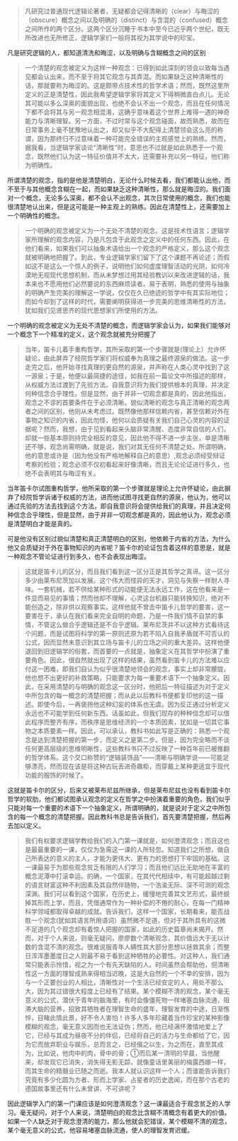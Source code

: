 <blockquote data-pid="G5gv6Gpl">凡研究过普通现代逻辑论著者，无疑都会记得清晰的（clear）与晦涩的（obscure）概念之间以及明确的（distinct）与含混的（confused）概念之间所作的两个区分。这两个区分沉睡于书本中至今已近乎两个世纪，既无所改进也无所修正，逻辑学家们一般将其视为其学说中的珍宝。</blockquote><p data-pid="CbDoONoE">凡是研究逻辑的人，都知道清洗和晦涩，以及明确与含糊概念之间的区别</p><blockquote data-pid="w-ap6fzt">一个清楚的观念被定义为这样一种观念：已得到如此深刻的领会以致每当遇见都会认出来，而不至于将其它观念与其弄混。而如果缺乏这种清晰性的话，那就要称为晦涩的。这是颇带点技术性的哲学术语；然而，既然这里所定义的正是清楚性，因此我希望逻辑学家将其定义下得稍微直白点儿。无论其可能以多么深奥的面貌出现，也绝不会认不出一个观念，而且在任何情况下都不会将其与另一观念相混淆，这确乎意味着这个世界上难得一遇的神奇能力与清晰理智。另一方面，不过时常与这个观念碰面，故而熟悉，故而在日常事务上毫不犹豫地认出之，却又似乎不大配得上清楚领会这么亮的称谓，因为那终归不过意味着一种可能完全错误的主观感觉上的熟练。然而，据我看，当逻辑学家谈论“清晰性”时，意思也不过就是如此熟悉于一个观念，既然他们认为这一特征价值并不太大，还需要补充以另一特征，他们称为明确性。</blockquote><p data-pid="DZ3Q6qNX">所谓清楚的观念，指的是他是清楚明白，无论什么时候去看，我们都能认出他，而不至于与其他概念含糊在一起，而如果缺乏这种清晰性，那么就是晦涩的。我们面对一个概念，无论多么深奥，都不会认不出观念，其次日常使用的概念，我们也能很清楚地认出来，但是这可能是一种主观上的熟练。因此在清楚性上，还需要加上一个明确性的概念。</p><blockquote data-pid="N83s7zkI">一个明确的观念被定义为一个无处不清楚的观念。这是技术性语言；逻辑学家所理解的观念内容，乃是凡包含于此观念之定义中的任何东西。因此，在他们看来，如果我们可以抽象术语给出一个观念的严格定义，那么这个观念就被明确地把握了。到此，专业逻辑学家们留下了这个课题不再论述；而假如这不是这么一个惊人的例子，说明他们如何虚度理智活动的光阴，如何冷漠地无视现代思想机制，而从未梦想过用其经验教训以来改进逻辑的话，我本来也不愿用他们必然要说的东西麻烦读者。易于表明，熟悉的使用与抽象的明确产生完美的理解这一学说，仅仅在久已绝迹的哲学中有其实际地位；而如今却到了这样的时代，需要阐明获得进一步完美的思维清晰性的方法，犹如我们见贤思齐的现代思想家们所使用的方法。</blockquote><p data-pid="8Gh6sbAw">一个明确的观念被定义为无处不清楚的概念，而逻辑学家会认为，如果我们能够对一个概念下一个精准的定义，这个观念就被充分把握了</p><blockquote data-pid="YUmQv-2H">当年，笛卡儿着手重构哲学，其所采取的第一个步骤就是(理论上）允许怀疑论，由此屏弃了经院哲学家们将权威奉为真理之最终源泉的做法。这一步走完之后，他开始寻找真理的更自然的源泉，并声称在人类心灵中找到了这一源泉；于是，他便以最简捷的途径，如我在前一篇论文中所描述的那样，从权威方法过渡到了先验方法。自我意识将为我们提供根本的真理，并决定何种信念合乎理性。但是显然，由于并非一切观念都是真的，因此他指出，观念之不谬的首要条件在于必须清晰。貌似清晰的观念与真正清晰的观念两者之间的区别，他则从未考虑过。既然像他那样信赖内省，甚至信赖对外在事物之知识的内省，因此勿怪，他何以会质疑有关我们自己心灵的内容的证据呢？然而，我想，由于见到看起来头脑非常清醒、态度非常自信的人们，却就一些基本原则持完全相反的意见，因此他不得不进一步主张，单是清晰还不够，观念尚需明确，就是说，我们对其无任何不清楚之处。所谓明确，他的意思或许是（因为他没有严格地解释自己的意思）,观念必须经受辩证考察的检验；观念必须不仅初看起来好像清晰，而且无论论证进行多久，也绝不会表明其与晦涩有关。</blockquote><p data-pid="0ED3eGeL">当年笛卡尔试图重构哲学，他所采取的第一个步骤就是理论上允许怀疑论，由此摒弃了经院哲学诉诸于权威的方法，进而他试图寻找更自然的源泉，他认为，他可以通过先验的方法去找到这个方法，即自我意识将会提供给我们的真理，并且决定何种信念合乎理性，但是显然，由于并非一切观念都是真的，因此他认为，观念必须是清楚明白才能是真的。</p><p data-pid="sBcDSIk-">可是他没有区别过貌似清楚和真正清楚明白的区别，他依赖于内省的方法，为什么他又会质疑对于外在事物知识的内省呢？笛卡尔的论证包含着这样的意思是，就是一种观念不管论证进行到多久，也不会表现出晦涩。</p><blockquote data-pid="ReUl5bav">这就是笛卡儿的区分，而且我们看到这一区分正是其哲学之真谛。这一区分多少由莱布尼茨加以发展。这个伟大而怪异的天才，洞见与失察一样耐人寻味。一套机械，若不供给某种形式的动能便无法永远工作，这在他看来是一件显而易见的事情；然而他却不理解，心灵这台机器只能转换知识，绝对不能创造之，除非供以观察事实。这样他就不曾击中笛卡儿哲学的要害，这一要害在于，承认在我们看来完全自明的命题，乃是一件我们情不自禁的事情，不管这么做合乎逻辑还是不合乎逻辑。莱布尼茨并不以这种方式看待这个问题，而是试图将科学的第一原则还原为若不陷入自我矛盾就不可否认的公式，因而显然未意识到其立场与笛卡儿的立场之间的重大差异。这样他便退回到旧逻辑学的俗套，而首要的一点就是，抽象定义在其哲学中扮演了重要角色。因此，很自然就出现了这样的结果，虽然看到笛卡儿的方法难以应付这一困难，即我们自认为似乎很清楚地领会的观念，事实上却非常朦胧，他也想不出更好的补救策略，只能要求为每一重要术语下一个抽象定义。因此，在采用清楚的与明确的观念这一区分时，他把后一特征描述为对于定义中所包含的每一概念的清楚把握；而从此以后教科书便都复印他的这一描述。即使今后，一再褒扬他这种幻妄的体系也无虞。因为反正通过分析定义永远也不可能学到任何新东西。话虽如此，但我们现存的种种信念却可以借此程序而整齐有序，而秩序是思维经济的一个本质因素，犹如是一切其它事物之本质要素一样。因此，可以承认，教科书如此写是正确的：熟悉一个观念是达到清楚把握的第一步，而定义之是第二步。但是，因为完全略而不谈任何更高层级的思维明晰性，这些教科书只不过反映了一种百年前已被推翻的哲学体系。这个交口称赞的“逻辑装饰品”——清晰与明确学说——可能足够漂亮，然而现在该是将这种古玩丢进奇趣柜，而穿戴上某种更适宜于现代功能的服饰的时候了。</blockquote><p data-pid="64oB1M-u">这就是笛卡尔的区分，后来又被莱布尼兹所继承，但是莱布尼兹也没有看到笛卡尔哲学的软肋，他们都试图承认观念的定义在哲学之中扮演着重要的角色，我们似乎只能对每一个重要的术语下一个抽象定义，所谓明确的，就是说对于定义之中所包含的每一个概念的清楚把握。因此教科书总是告诉我们，首先要清楚把握，然后再去加以定义。</p><blockquote data-pid="h9BsXn9A">我们有权要求逻辑学教给我们的入门第一课就是，如何澄清观念；而且这也是最最重要的一课，仅仅为急需这一课的人所轻忽。知道我们之所想，做自己所表达的意义的主人，才能为更伟大、更有力的思想打下牢固的基础。这一课最易于为那些观念贫乏有限的人们学习；而且他们远比无助地在丰富的概念泥潭中打滚幸运。的确，一个国家，在其代代相续中，有可能超越过剩的语言财富这种不利因素及其自然伴随物，一个浩渝无际、深不可测的观念深渊。我们可以看到这个国家，在历史上，缓慢地完善其文艺形式，最终蜕掉其形而上学，而且，凭借通常作为一种补偿的不倦的耐心，在每一门精神科学领域都取得卓越的成就。告诉我们，这样一个国家，长期看来，能否战胜一个观念(犹如其语言所用语词）虽然微不足道，但对于其所具有的这微不足道的几个观念却有着惊人把握的国家，如此的历史篇章尚未揭开。然而，对于个人来说，则毫无疑问，廖廖数个清晰观念，其价值远大于无以计数的含混不清的观念。很难说服青年人辆性其大部分思想以拯救其余；而整日浑浑墨墨度日之人则最不易于看到这种牺牲的必要性。对这种人，我们通常只能表示怜惜，视之为一个有先天缺陷的人。时间虽然会帮助他，但清晰性这一方面的理智成熟来得相当迟晚，这是大自然的一个不幸的安排，因为与一个正要创业的人相比，清晰性对一个生活已经安定的人，用处不那么大，因为其过错很大程度上已经有了结果。某个模糊不清的观念，某个毫无意义的公式，潜伏于青年的脑海里，有时会像僵死物一样堵塞血脉流通，阻滞大脑的营养，招致其牺牲者在理智生命的盛年，理智发育的中途，日渐憔悴，目睹此情此景，好不令人害怕！许多人多年珍藏着当作珍宝的某种影像模糊的观念，毫无意义因而也无法证伪；然而，他已经满怀激情地爱上了它，已经与其成为昼夜不分的伴侣，已经将自己的活力与生命都给了它，因为它而放弃职业与娱乐，总而言之，已经偕之以生，为之而在，直至其成为，比如说，他肉中的肉，骨中的骨；①而后某一清明的早晨，当他醒来，却发现它已消失，消失得无影无踪，就像童话里美丽的梅露西娜一样，而其生命的精髓业已随之而逝。我本人就认识这样一个人；而谁能告诉我们究竟有多少化圆为方者、形而上学家、占星者的历史逸闻，而在那个古老的德国故事里还有什么未曾讲、不可讲呢？</blockquote><p data-pid="wnWiWUPm">因此逻辑学入门的第一门课应该是如何澄清观念？这一课最适合于观念贫乏的人学习。毫无疑问，对于个人来说，清楚明白的观念比含糊不清概念有着更大的价值。如果一个人缺乏对于观念澄清的能力，那么他就会犯错误，某个模糊不清的观念，某个毫无意义的公式，他容易堵塞血脉流通，使人的理智发育迟缓。</p>